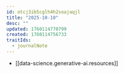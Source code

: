 ```yaml
---
id: otcj3ib5cglh4h2soajaqjl
title: "2025-10-10"
desc: ""
updated: 1760114770799
created: 1760114756733
traitIds:
  - journalNote
---
```


- [[data-science.generative-ai.resources]]

